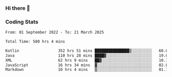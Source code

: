 ### Hi there 👋

<!--
**Girrafeec/girrafeec** is a ✨ _special_ ✨ repository because its `README.md` (this file) appears on your GitHub profile.

Here are some ideas to get you started:

- 🔭 I’m currently working on ...
- 🌱 I’m currently learning ...
- 👯 I’m looking to collaborate on ...
- 🤔 I’m looking for help with ...
- 💬 Ask me about ...
- 📫 How to reach me: ...
- 😄 Pronouns: ...
- ⚡ Fun fact: ...
-->

### Coding Stats
<!--START_SECTION:waka-->

```txt
From: 01 September 2022 - To: 21 March 2025

Total Time: 580 hrs 4 mins

Kotlin                 352 hrs 51 mins ███████████████▒░░░░░░░░░   60.83 %
Java                   110 hrs 28 mins ████▓░░░░░░░░░░░░░░░░░░░░   19.04 %
XML                    62 hrs 9 mins   ██▓░░░░░░░░░░░░░░░░░░░░░░   10.71 %
JavaScript             16 hrs 34 mins  ▓░░░░░░░░░░░░░░░░░░░░░░░░   02.86 %
Markdown               10 hrs 4 mins   ▒░░░░░░░░░░░░░░░░░░░░░░░░   01.74 %
```

<!--END_SECTION:waka-->

